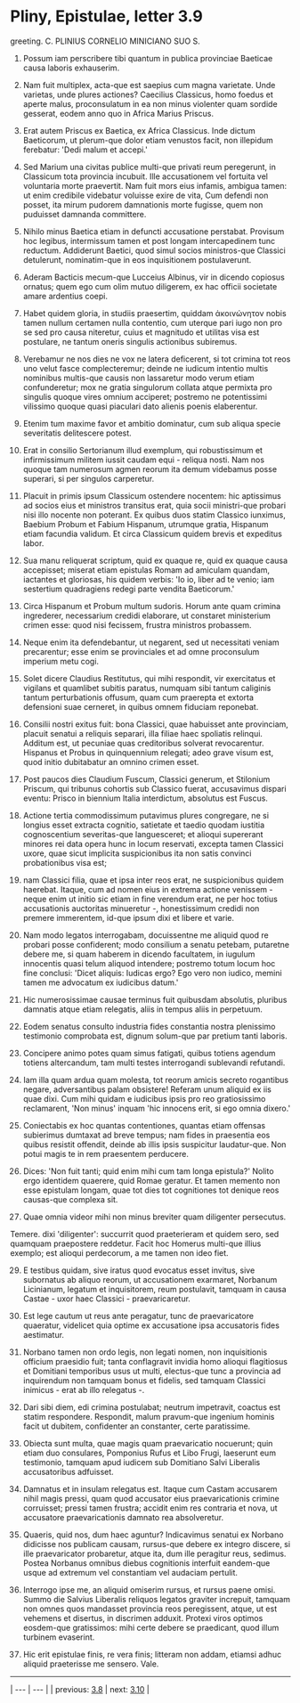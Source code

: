 # Pliny, Epistulae, letter 3.9

greeting. C. PLINIUS CORNELIO MINICIANO SUO S.



1. Possum iam perscribere tibi quantum in publica provinciae Baeticae causa laboris exhauserim.



2. Nam fuit multiplex, acta-que est saepius cum magna varietate. Unde varietas, unde plures actiones? Caecilius Classicus, homo foedus et aperte malus, proconsulatum in ea non minus violenter quam sordide gesserat, eodem anno quo in Africa Marius Priscus.



3. Erat autem Priscus ex Baetica, ex Africa Classicus. Inde dictum Baeticorum, ut plerum-que dolor etiam venustos facit, non illepidum ferebatur: 'Dedi malum et accepi.'



4. Sed Marium una civitas publice multi-que privati reum peregerunt, in Classicum tota provincia incubuit. Ille accusationem vel fortuita vel voluntaria morte praevertit. Nam fuit mors eius infamis, ambigua tamen: ut enim credibile videbatur voluisse exire de vita, Cum defendi non posset, ita mirum pudorem damnationis morte fugisse, quem non puduisset damnanda committere.



6. Nihilo minus Baetica etiam in defuncti accusatione perstabat. Provisum hoc legibus, intermissum tamen et post longam intercapedinem tunc reductum. Addiderunt Baetici, quod simul socios ministros-que Classici detulerunt, nominatim-que in eos inquisitionem postulaverunt.



7. Aderam Bacticis mecum-que Lucceius Albinus, vir in dicendo copiosus ornatus; quem ego cum olim mutuo diligerem, ex hac officii societate amare ardentius coepi.



8. Habet quidem gloria, in studiis praesertim, quiddam ἀκοινώνητον nobis tamen nullum certamen nulla contentio, cum uterque pari iugo non pro se sed pro causa niteretur, cuius et magnitudo et utilitas visa est postulare, ne tantum oneris singulis actionibus subiremus.



9. Verebamur ne nos dies ne vox ne latera deficerent, si tot crimina tot reos uno velut fasce complecteremur; deinde ne iudicum intentio multis nominibus multis-que causis non lassaretur modo verum etiam confunderetur; mox ne gratia singulorum collata atque permixta pro singulis quoque vires omnium acciperet; postremo ne potentissimi vilissimo quoque quasi piaculari dato alienis poenis elaberentur.



10. Etenim tum maxime favor et ambitio dominatur, cum sub aliqua specie severitatis delitescere potest.



11. Erat in consilio Sertorianum illud exemplum, qui robustissimum et infirmissimum militem iussit caudam equi - reliqua nosti. Nam nos quoque tam numerosum agmen reorum ita demum videbamus posse superari, si per singulos carperetur.



12. Placuit in primis ipsum Classicum ostendere nocentem: hic aptissimus ad socios eius et ministros transitus erat, quia socii ministri-que probari nisi illo nocente non poterant. Ex quibus duos statim Classico iunximus, Baebium Probum et Fabium Hispanum, utrumque gratia, Hispanum etiam facundia validum. Et circa Classicum quidem brevis et expeditus labor.



13. Sua manu reliquerat scriptum, quid ex quaque re, quid ex quaque causa accepisset; miserat etiam epistulas Romam ad amiculam quandam, iactantes et gloriosas, his quidem verbis: 'Io io, liber ad te venio; iam sestertium quadragiens redegi parte vendita Baeticorum.'



14. Circa Hispanum et Probum multum sudoris. Horum ante quam crimina ingrederer, necessarium credidi elaborare, ut constaret ministerium crimen esse: quod nisi fecissem, frustra ministros probassem.



15. Neque enim ita defendebantur, ut negarent, sed ut necessitati veniam precarentur; esse enim se provinciales et ad omne proconsulum imperium metu cogi.



16. Solet dicere Claudius Restitutus, qui mihi respondit, vir exercitatus et vigilans et quamlibet subitis paratus, numquam sibi tantum caliginis tantum perturbationis offusum, quam cum praerepta et extorta defensioni suae cerneret, in quibus omnem fiduciam reponebat.



17. Consilii nostri exitus fuit: bona Classici, quae habuisset ante provinciam, placuit senatui a reliquis separari, illa filiae haec spoliatis relinqui. Additum est, ut pecuniae quas creditoribus solverat revocarentur. Hispanus et Probus in quinquennium relegati; adeo grave visum est, quod initio dubitabatur an omnino crimen esset.



18. Post paucos dies Claudium Fuscum, Classici generum, et Stilonium Priscum, qui tribunus cohortis sub Classico fuerat, accusavimus dispari eventu: Prisco in biennium Italia interdictum, absolutus est Fuscus.



19. Actione tertia commodissimum putavimus plures congregare, ne si longius esset extracta cognitio, satietate et taedio quodam iustitia cognoscentium severitas-que languesceret; et alioqui supererant minores rei data opera hunc in locum reservati, excepta tamen Classici uxore, quae sicut implicita suspicionibus ita non satis convinci probationibus visa est;



20. nam Classici filia, quae et ipsa inter reos erat, ne suspicionibus quidem haerebat. Itaque, cum ad nomen eius in extrema actione venissem - neque enim ut initio sic etiam in fine verendum erat, ne per hoc totius accusationis auctoritas minueretur -, honestissimum credidi non premere immerentem, id-que ipsum dixi et libere et varie.



21. Nam modo legatos interrogabam, docuissentne me aliquid quod re probari posse confiderent; modo consilium a senatu petebam, putaretne debere me, si quam haberem in dicendo facultatem, in iugulum innocentis quasi telum aliquod intendere; postremo totum locum hoc fine conclusi: 'Dicet aliquis: Iudicas ergo? Ego vero non iudico, memini tamen me advocatum ex iudicibus datum.'



22. Hic numerosissimae causae terminus fuit quibusdam absolutis, pluribus damnatis atque etiam relegatis, aliis in tempus aliis in perpetuum.



23. Eodem senatus consulto industria fides constantia nostra plenissimo testimonio comprobata est, dignum solum-que par pretium tanti laboris.



24. Concipere animo potes quam simus fatigati, quibus totiens agendum totiens altercandum, tam multi testes interrogandi sublevandi refutandi.



25. Iam illa quam ardua quam molesta, tot reorum amicis secreto rogantibus negare, adversantibus palam obsistere! Referam unum aliquid ex iis quae dixi. Cum mihi quidam e iudicibus ipsis pro reo gratiosissimo reclamarent, 'Non minus' inquam 'hic innocens erit, si ego omnia dixero.'



26. Coniectabis ex hoc quantas contentiones, quantas etiam offensas subierimus dumtaxat ad breve tempus; nam fides in praesentia eos quibus resistit offendit, deinde ab illis ipsis suspicitur laudatur-que. Non potui magis te in rem praesentem perducere.



27. Dices: 'Non fuit tanti; quid enim mihi cum tam longa epistula?' Nolito ergo identidem quaerere, quid Romae geratur. Et tamen memento non esse epistulam longam, quae tot dies tot cognitiones tot denique reos causas-que complexa sit.



28. Quae omnia videor mihi non minus breviter quam diligenter persecutus.



Temere. dixi 'diligenter': succurrit quod praeterieram et quidem sero, sed quamquam praepostere reddetur. Facit hoc Homerus multi-que illius exemplo; est alioqui perdecorum, a me tamen non ideo fiet.



29. E testibus quidam, sive iratus quod evocatus esset invitus, sive subornatus ab aliquo reorum, ut accusationem exarmaret, Norbanum Licinianum, legatum et inquisitorem, reum postulavit, tamquam in causa Castae - uxor haec Classici - praevaricaretur.



30. Est lege cautum ut reus ante peragatur, tunc de praevaricatore quaeratur, videlicet quia optime ex accusatione ipsa accusatoris fides aestimatur.



31. Norbano tamen non ordo legis, non legati nomen, non inquisitionis officium praesidio fuit; tanta conflagravit invidia homo alioqui flagitiosus et Domitiani temporibus usus ut multi, electus-que tunc a provincia ad inquirendum non tamquam bonus et fidelis, sed tamquam Classici inimicus - erat ab illo relegatus -.



32. Dari sibi diem, edi crimina postulabat; neutrum impetravit, coactus est statim respondere. Respondit, malum pravum-que ingenium hominis facit ut dubitem, confidenter an constanter, certe paratissime.



33. Obiecta sunt multa, quae magis quam praevaricatio nocuerunt; quin etiam duo consulares, Pomponius Rufus et Libo Frugi, laeserunt eum testimonio, tamquam apud iudicem sub Domitiano Salvi Liberalis accusatoribus adfuisset.



34. Damnatus et in insulam relegatus est. Itaque cum Castam accusarem nihil magis pressi, quam quod accusator eius praevaricationis crimine corruisset; pressi tamen frustra; accidit enim res contraria et nova, ut accusatore praevaricationis damnato rea absolveretur.



35. Quaeris, quid nos, dum haec aguntur? Indicavimus senatui ex Norbano didicisse nos publicam causam, rursus-que debere ex integro discere, si ille praevaricator probaretur, atque ita, dum ille peragitur reus, sedimus. Postea Norbanus omnibus diebus cognitionis interfuit eandem-que usque ad extremum vel constantiam vel audaciam pertulit.



36. Interrogo ipse me, an aliquid omiserim rursus, et rursus paene omisi. Summo die Salvius Liberalis reliquos legatos graviter increpuit, tamquam non omnes quos mandasset provincia reos peregissent, atque, ut est vehemens et disertus, in discrimen adduxit. Protexi viros optimos eosdem-que gratissimos: mihi certe debere se praedicant, quod illum turbinem evaserint.



37. Hic erit epistulae finis, re vera finis; litteram non addam, etiamsi adhuc aliquid praeterisse me sensero. Vale.



---

| --- | --- |
| previous: [3.8](../3.8/) | next: [3.10](../3.10/) |